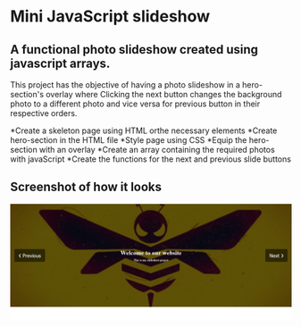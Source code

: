 # Mini JavaScript slideshow 

## A functional photo slideshow created using javascript arrays.

This project has the objective of having a photo slideshow in a hero-section's overlay 
where Clicking the next button changes the background photo to a different photo and vice versa for previous button 
in their respective orders.

*Create a skeleton page using HTML orthe necessary elements
*Create hero-section in the HTML file
*Style page using CSS
*Equip the hero-section with an overlay
*Create an array containing the required photos with javaScript
*Create the functions for the next and previous slide buttons

## Screenshot of how it looks
<img src="Assets/screenshot/Screenshot (90).png" alt="project-screen">
